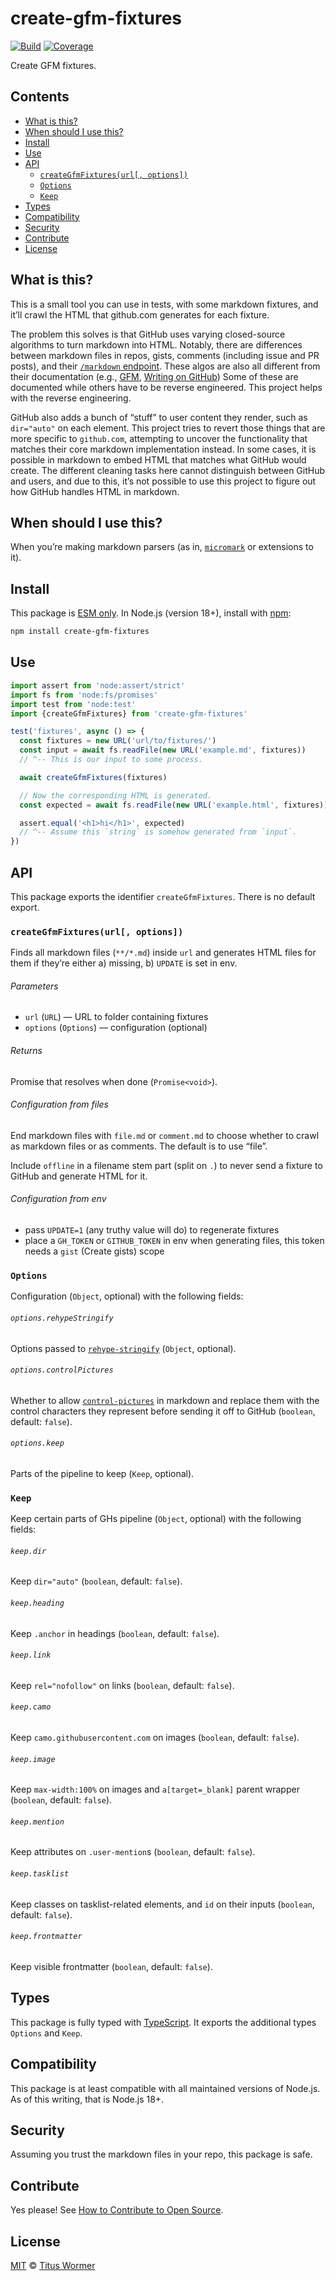 # create-gfm-fixtures

[![Build][build-badge]][build]
[![Coverage][coverage-badge]][coverage]

Create GFM fixtures.

## Contents

* [What is this?](#what-is-this)
* [When should I use this?](#when-should-i-use-this)
* [Install](#install)
* [Use](#use)
* [API](#api)
  * [`createGfmFixtures(url[, options])`](#creategfmfixturesurl-options)
  * [`Options`](#options)
  * [`Keep`](#keep)
* [Types](#types)
* [Compatibility](#compatibility)
* [Security](#security)
* [Contribute](#contribute)
* [License](#license)

## What is this?

This is a small tool you can use in tests, with some markdown fixtures, and
it’ll crawl the HTML that github.com generates for each fixture.

The problem this solves is that GitHub uses varying closed-source algorithms to
turn markdown into HTML.
Notably, there are differences between markdown files in repos, gists, comments
(including issue and PR posts), and their [`/markdown` endpoint][endpoint].
These algos are also all different from their documentation (e.g., [GFM][],
[Writing on GitHub][])
Some of these are documented while others have to be reverse engineered.
This project helps with the reverse engineering.

GitHub also adds a bunch of “stuff” to user content they render, such as
`dir="auto"` on each element.
This project tries to revert those things that are more specific to `github.com`,
attempting to uncover the functionality that matches their core markdown
implementation instead.
In some cases, it is possible in markdown to embed HTML that matches what GitHub
would create.
The different cleaning tasks here cannot distinguish between GitHub and users,
and due to this, it’s not possible to use this project to figure out how GitHub
handles HTML in markdown.

## When should I use this?

When you’re making markdown parsers (as in, [`micromark`][micromark] or
extensions to it).

## Install

This package is [ESM only][esm].
In Node.js (version 18+), install with [npm][]:

```sh
npm install create-gfm-fixtures
```

## Use

```js
import assert from 'node:assert/strict'
import fs from 'node:fs/promises'
import test from 'node:test'
import {createGfmFixtures} from 'create-gfm-fixtures'

test('fixtures', async () => {
  const fixtures = new URL('url/to/fixtures/')
  const input = await fs.readFile(new URL('example.md', fixtures))
  // ^-- This is our input to some process.

  await createGfmFixtures(fixtures)

  // Now the corresponding HTML is generated.
  const expected = await fs.readFile(new URL('example.html', fixtures))

  assert.equal('<h1>hi</h1>', expected)
  // ^-- Assume this `string` is somehow generated from `input`.
})
```

## API

This package exports the identifier `createGfmFixtures`.
There is no default export.

### `createGfmFixtures(url[, options])`

Finds all markdown files (`**/*.md`) inside `url` and generates HTML files for
them if they’re either a) missing, b) `UPDATE` is set in env.

###### Parameters

* `url` (`URL`) — URL to folder containing fixtures
* `options` (`Options`) — configuration (optional)

###### Returns

Promise that resolves when done (`Promise<void>`).

###### Configuration from files

End markdown files with `file.md` or `comment.md` to choose whether to crawl as
markdown files or as comments.
The default is to use “file”.

Include `offline` in a filename stem part (split on `.`) to never send a
fixture to GitHub and generate HTML for it.

###### Configuration from env

* pass `UPDATE=1` (any truthy value will do) to regenerate fixtures
* place a `GH_TOKEN` or `GITHUB_TOKEN` in env when generating files,
  this token needs a `gist` (Create gists) scope

### `Options`

Configuration (`Object`, optional) with the following fields:

###### `options.rehypeStringify`

Options passed to [`rehype-stringify`][rehype-stringify] (`Object`, optional).

###### `options.controlPictures`

Whether to allow [`control-pictures`][control-pictures] in markdown and replace
them with the control characters they represent before sending it off to GitHub
(`boolean`, default: `false`).

###### `options.keep`

Parts of the pipeline to keep (`Keep`, optional).

### `Keep`

Keep certain parts of GHs pipeline (`Object`, optional) with the following
fields:

###### `keep.dir`

Keep `dir="auto"` (`boolean`, default: `false`).

###### `keep.heading`

Keep `.anchor` in headings (`boolean`, default: `false`).

###### `keep.link`

Keep `rel="nofollow"` on links (`boolean`, default: `false`).

###### `keep.camo`

Keep `camo.githubusercontent.com` on images (`boolean`, default: `false`).

###### `keep.image`

Keep `max-width:100%` on images and `a[target=_blank]` parent wrapper
(`boolean`, default: `false`).

###### `keep.mention`

Keep attributes on `.user-mention`s (`boolean`, default: `false`).

###### `keep.tasklist`

Keep classes on tasklist-related elements, and `id` on their inputs
(`boolean`, default: `false`).

###### `keep.frontmatter`

Keep visible frontmatter (`boolean`, default: `false`).

## Types

This package is fully typed with [TypeScript][].
It exports the additional types `Options` and `Keep`.

## Compatibility

This package is at least compatible with all maintained versions of Node.js.
As of this writing, that is Node.js 18+.

## Security

Assuming you trust the markdown files in your repo, this package is safe.

## Contribute

Yes please!
See [How to Contribute to Open Source][contribute].

## License

[MIT][license] © [Titus Wormer][author]

<!-- Definitions -->

[build-badge]: https://github.com/wooorm/create-gfm-fixtures/workflows/main/badge.svg

[build]: https://github.com/wooorm/create-gfm-fixtures/actions

[coverage-badge]: https://img.shields.io/codecov/c/github/wooorm/create-gfm-fixtures.svg

[coverage]: https://codecov.io/github/wooorm/create-gfm-fixtures

[npm]: https://docs.npmjs.com/cli/install

[license]: license

[author]: https://wooorm.com

[esm]: https://gist.github.com/sindresorhus/a39789f98801d908bbc7ff3ecc99d99c

[typescript]: https://www.typescriptlang.org

[contribute]: https://opensource.guide/how-to-contribute/

[endpoint]: https://docs.github.com/en/rest/reference/markdown

[micromark]: https://github.com/micromark/micromark

[gfm]: https://github.github.com/gfm/

[writing on github]: https://docs.github.com/en/github/writing-on-github

[rehype-stringify]: https://github.com/rehypejs/rehype/tree/main/packages/rehype-stringify

[control-pictures]: https://github.com/wooorm/control-pictures
